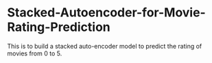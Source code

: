 # Stacked-Autoencoder-for-Movie-Rating-Prediction
This is to build a stacked auto-encoder model to predict the rating of movies from 0 to 5. 
